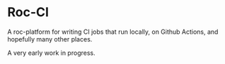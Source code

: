 # Roc-CI

A roc-platform for writing CI jobs that run locally, on Github Actions, and hopefully many other places.

A very early work in progress.
